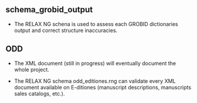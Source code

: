 
## schema_grobid_output

+ The RELAX NG schena is used to assess each GROBID dictionaries output and correct structure inaccuracies. 

## ODD

+ The XML document (still in progress) will eventually document the whole project.

+ The RELAX NG schema odd_editiones.rng can validate every XML document available on E-ditiones (manuscript descriptions, manuscripts sales catalogs, etc.).

